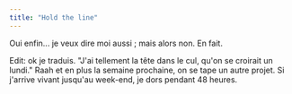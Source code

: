 ```yaml
---
title: "Hold the line"
---
```


Oui enfin... je veux dire moi aussi ; mais alors non. En fait.

Edit: ok je traduis. "J'ai tellement la tête dans le cul, qu'on se croirait un
lundi." Raah et en plus la semaine prochaine, on se tape un autre projet. Si
j'arrive vivant jusqu'au week-end, je dors pendant 48 heures.

